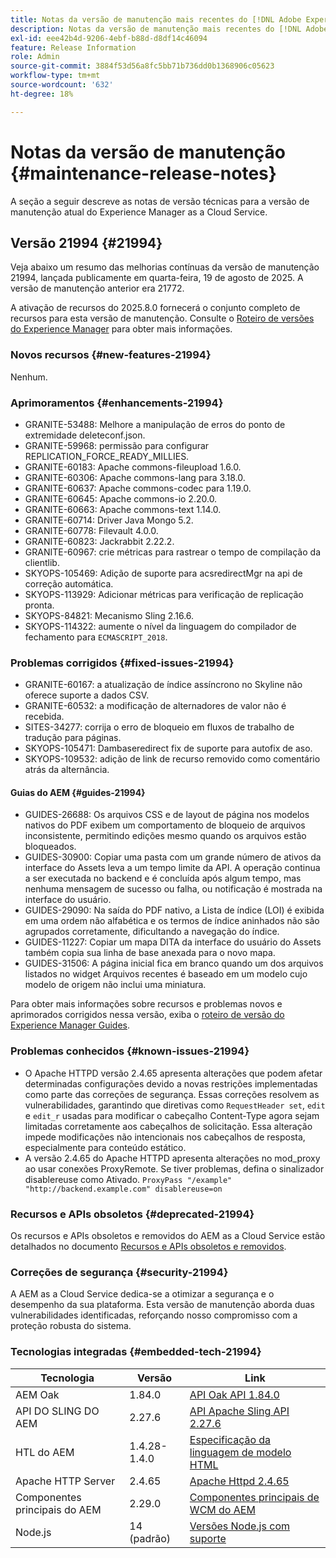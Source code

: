 ```yaml
---
title: Notas da versão de manutenção mais recentes do [!DNL Adobe Experience Manager] as a Cloud Service.
description: Notas da versão de manutenção mais recentes do [!DNL Adobe Experience Manager] as a Cloud Service.
exl-id: eee42b4d-9206-4ebf-b88d-d8df14c46094
feature: Release Information
role: Admin
source-git-commit: 3884f53d56a8fc5bb71b736dd0b1368906c05623
workflow-type: tm+mt
source-wordcount: '632'
ht-degree: 18%

---
```



# Notas da versão de manutenção {#maintenance-release-notes}

A seção a seguir descreve as notas de versão técnicas para a versão de manutenção atual do Experience Manager as a Cloud Service.

## Versão 21994 {#21994}

Veja abaixo um resumo das melhorias contínuas da versão de manutenção 21994, lançada publicamente em quarta-feira, 19 de agosto de 2025. A versão de manutenção anterior era 21772.

A ativação de recursos do 2025.8.0 fornecerá o conjunto completo de recursos para esta versão de manutenção. Consulte o [Roteiro de versões do Experience Manager](https://experienceleague.adobe.com/en/docs/experience-manager-release-information/aem-release-updates/update-releases-roadmap) para obter mais informações.

### Novos recursos  {#new-features-21994}

Nenhum.

### Aprimoramentos {#enhancements-21994}

* GRANITE-53488: Melhore a manipulação de erros do ponto de extremidade deleteconf.json.
* GRANITE-59968: permissão para configurar REPLICATION_FORCE_READY_MILLIES.
* GRANITE-60183: Apache commons-fileupload 1.6.0.
* GRANITE-60306: Apache commons-lang para 3.18.0.
* GRANITE-60637: Apache commons-codec para 1.19.0.
* GRANITE-60645: Apache commons-io 2.20.0.
* GRANITE-60663: Apache commons-text 1.14.0.
* GRANITE-60714: Driver Java Mongo 5.2.
* GRANITE-60778: Filevault 4.0.0.
* GRANITE-60823: Jackrabbit 2.22.2.
* GRANITE-60967: crie métricas para rastrear o tempo de compilação da clientlib.
* SKYOPS-105469: Adição de suporte para acsredirectMgr na api de correção automática.
* SKYOPS-113929: Adicionar métricas para verificação de replicação pronta.
* SKYOPS-84821: Mecanismo Sling 2.16.6.
* SKYOPS-114322: aumente o nível da linguagem do compilador de fechamento para `ECMASCRIPT_2018`.

### Problemas corrigidos {#fixed-issues-21994}

* GRANITE-60167: a atualização de índice assíncrono no Skyline não oferece suporte a dados CSV.
* GRANITE-60532: a modificação de alternadores de valor não é recebida.
* SITES-34277: corrija o erro de bloqueio em fluxos de trabalho de tradução para páginas.
* SKYOPS-105471: Dambaseredirect fix de suporte para autofix de aso.
* SKYOPS-109532: adição de link de recurso removido como comentário atrás da alternância.

#### Guias do AEM {#guides-21994}

* GUIDES-26688: Os arquivos CSS e de layout de página nos modelos nativos do PDF exibem um comportamento de bloqueio de arquivos inconsistente, permitindo edições mesmo quando os arquivos estão bloqueados.
* GUIDES-30900: Copiar uma pasta com um grande número de ativos da interface do Assets leva a um tempo limite da API. A operação continua a ser executada no backend e é concluída após algum tempo, mas nenhuma mensagem de sucesso ou falha, ou notificação é mostrada na interface do usuário.
* GUIDES-29090: Na saída do PDF nativo, a Lista de índice (LOI) é exibida em uma ordem não alfabética e os termos de índice aninhados não são agrupados corretamente, dificultando a navegação do índice.
* GUIDES-11227: Copiar um mapa DITA da interface do usuário do Assets também copia sua linha de base anexada para o novo mapa.
* GUIDES-31506: A página inicial fica em branco quando um dos arquivos listados no widget Arquivos recentes é baseado em um modelo cujo modelo de origem não inclui uma miniatura.

Para obter mais informações sobre recursos e problemas novos e aprimorados corrigidos nessa versão, exiba o [roteiro de versão do Experience Manager Guides](https://experienceleague.adobe.com/en/docs/experience-manager-guides/using/release-info/aem-guides-releases-roadmap).

### Problemas conhecidos {#known-issues-21994}

* O Apache HTTPD versão 2.4.65 apresenta alterações que podem afetar determinadas configurações devido a novas restrições implementadas como parte das correções de segurança. Essas correções resolvem as vulnerabilidades, garantindo que diretivas como `RequestHeader set`, `edit` e `edit_r` usadas para modificar o cabeçalho Content-Type agora sejam limitadas corretamente aos cabeçalhos de solicitação. Essa alteração impede modificações não intencionais nos cabeçalhos de resposta, especialmente para conteúdo estático.
* A versão 2.4.65 do Apache HTTPD apresenta alterações no mod_proxy ao usar conexões ProxyRemote. Se tiver problemas, defina o sinalizador disablereuse como Ativado.
  ```ProxyPass "/example" "http://backend.example.com" disablereuse=on```

### Recursos e APIs obsoletos {#deprecated-21994}

Os recursos e APIs obsoletos e removidos do AEM as a Cloud Service estão detalhados no documento [Recursos e APIs obsoletos e removidos](/help/release-notes/deprecated-removed-features.md).

### Correções de segurança {#security-21994}

A AEM as a Cloud Service dedica-se a otimizar a segurança e o desempenho da sua plataforma. Esta versão de manutenção aborda duas vulnerabilidades identificadas, reforçando nosso compromisso com a proteção robusta do sistema.

### Tecnologias integradas {#embedded-tech-21994}

| Tecnologia | Versão | Link |
|---|---|---|
| AEM Oak | 1.84.0 | [API Oak API 1.84.0](https://www.javadoc.io/doc/org.apache.jackrabbit/oak-api/1.84/index.html) |
| API DO SLING DO AEM | 2.27.6 | [API Apache Sling API 2.27.6](https://www.javadoc.io/doc/org.apache.sling/org.apache.sling.api/latest/index.html) |
| HTL do AEM | 1.4.28-1.4.0 | [Especificação da linguagem de modelo HTML](https://github.com/adobe/htl-spec) |
| Apache HTTP Server | 2.4.65 | [Apache Httpd 2.4.65](https://apache.googlesource.com/httpd/+/refs/tags/2.4.65/CHANGES) |
| Componentes principais do AEM | 2.29.0 | [Componentes principais de WCM do AEM](https://github.com/adobe/aem-core-wcm-components) |
| Node.js | 14 (padrão) | [Versões Node.js com suporte](https://experienceleague.adobe.com/en/docs/experience-manager-cloud-service/content/implementing/developing/developing-with-front-end-pipelines#node-versions) |
